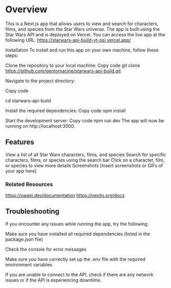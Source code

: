 # Overview

This is a Next.js app that allows users to view and search for characters, films, and species from the Star Wars universe. The app is built using the Star Wars API and is deployed on Vercel. You can access the live app at the following URL: https://starwars-api-build-yt-psi.vercel.app/

Installation
To install and run this app on your own machine, follow these steps:

Clone the repository to your local machine:
Copy code
git clone https://github.com/gentomacine/starwars-api-build.git

Navigate to the project directory:

Copy code

cd starwars-api-build

Install the required dependencies:
Copy code
npm install

Start the development server:
Copy code
npm run dev
The app will now be running on http://localhost:3000.

## Features

View a list of all Star Wars characters, films, and species
Search for specific characters, films, or species using the search bar
Click on a character, film, or species to view more details
Screenshots
[Insert screenshots or GIFs of your app here]

### Related Resources

https://swapi.dev/documentation
https://nextjs.org/docs

## Troubleshooting

If you encounter any issues while running the app, try the following:

Make sure you have installed all required dependencies (listed in the package.json file)

Check the console for error messages

Make sure you have correctly set up the .env file with the required environment variables

If you are unable to connect to the API, check if there are any network issues or if the API is experiencing downtime.
